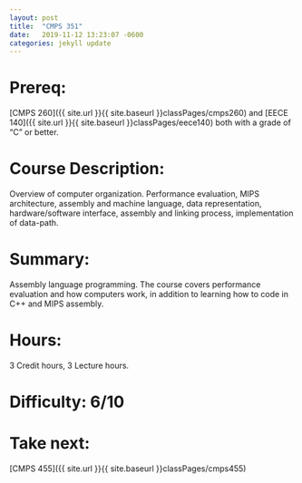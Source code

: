 ```yaml
---
layout: post
title:  "CMPS 351"
date:   2019-11-12 13:23:07 -0600
categories: jekyll update
---
```

# Prereq:  
[CMPS 260]({{ site.url }}{{ site.baseurl }}classPages/cmps260) and [EECE 140]({{ site.url }}{{ site.baseurl }}classPages/eece140) both with a grade of “C” or better.  
  
# Course Description:  
Overview of computer organization. Performance evaluation, MIPS architecture, assembly and machine language, data representation, hardware/software interface, assembly and linking process, implementation of data-path.  
  
# Summary:  
Assembly language programming.  The course covers performance evaluation and how computers work, in addition to learning how to code in C++ and MIPS assembly.  
  
# Hours:  
3 Credit hours, 3 Lecture hours.  
  
# Difficulty:  6/10  
  
# Take next: 
[CMPS 455]({{ site.url }}{{ site.baseurl }}classPages/cmps455)